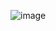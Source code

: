 ![image](https://user-images.githubusercontent.com/60959655/186081668-ea038059-15e6-415d-82cd-ad0319b30ebd.png)

